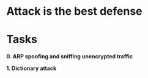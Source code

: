 # Attack is the best defense

# Tasks

**0. ARP spoofing and sniffing unencrypted traffic**

**1. Dictionary attack**
